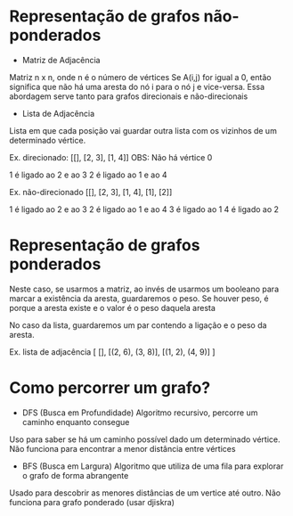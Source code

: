 # Representação de grafos não-ponderados

- Matriz de Adjacência

Matriz n x n, onde n é o número de vértices
Se A(i,j) for igual a 0, então significa que não há uma aresta do nó i para o nó j e vice-versa.
Essa abordagem serve tanto para grafos direcionais e não-direcionais

- Lista de Adjacência

Lista em que cada posição vai guardar outra lista com os vizinhos de um determinado vértice.

Ex. direcionado:
[[], [2, 3], [1, 4]]
OBS: Não há vértice 0

1 é ligado ao 2 e ao 3
2 é ligado ao 1 e ao 4

Ex. não-direcionado
[[], [2, 3], [1, 4], [1], [2]]

1 é ligado ao 2 e ao 3
2 é ligado ao 1 e ao 4
3 é ligado ao 1
4 é ligado ao 2

# Representação de grafos ponderados

Neste caso, se usarmos a matriz, ao invés de usarmos um booleano para marcar a existência da aresta, guardaremos o peso. Se houver peso, é porque a aresta existe e o valor é o peso daquela aresta

No caso da lista, guardaremos um par contendo a ligação e o peso da aresta.

Ex. lista de adjacência
[
    [], 
    [(2, 6), (3, 8)], 
    [(1, 2), (4, 9)]
]

# Como percorrer um grafo?

- DFS (Busca em Profundidade)
    Algoritmo recursivo, percorre um caminho enquanto consegue

Uso para saber se há um caminho possível dado um determinado vértice. Não funciona para encontrar a menor distância entre vértices

- BFS (Busca em Largura)
    Algoritmo que utiliza de uma fila para explorar o grafo de forma abrangente

Usado para descobrir as menores distâncias de um vertice até outro. Não funciona para grafo ponderado (usar djiskra)